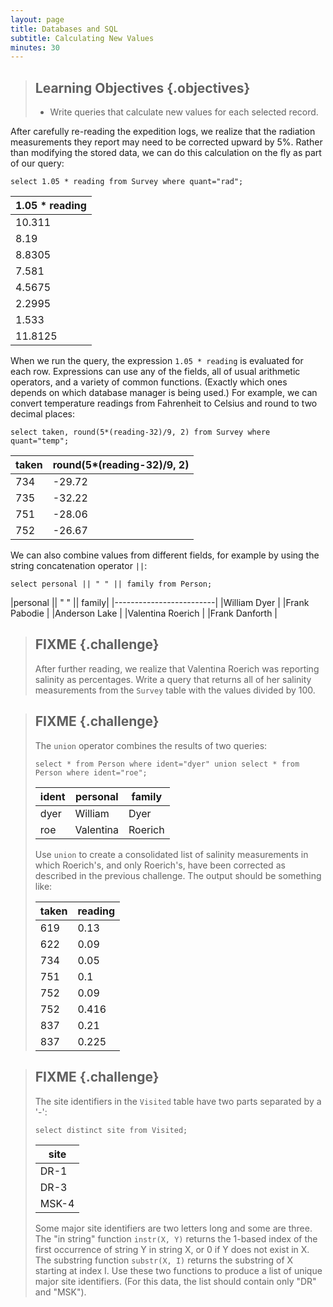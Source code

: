```yaml
---
layout: page
title: Databases and SQL
subtitle: Calculating New Values
minutes: 30
---
```

> ## Learning Objectives {.objectives}
> *   Write queries that calculate new values for each selected record.

After carefully re-reading the expedition logs,
we realize that the radiation measurements they report
may need to be corrected upward by 5%.
Rather than modifying the stored data,
we can do this calculation on the fly
as part of our query:

~~~ {.sql}
select 1.05 * reading from Survey where quant="rad";
~~~

|1.05 * reading|
|--------------|
|10.311        |
|8.19          |
|8.8305        |
|7.581         |
|4.5675        |
|2.2995        |
|1.533         |
|11.8125       |

When we run the query,
the expression `1.05 * reading` is evaluated for each row.
Expressions can use any of the fields,
all of usual arithmetic operators,
and a variety of common functions.
(Exactly which ones depends on which database manager is being used.)
For example,
we can convert temperature readings from Fahrenheit to Celsius
and round to two decimal places:

~~~ {.sql}
select taken, round(5*(reading-32)/9, 2) from Survey where quant="temp";
~~~

|taken|round(5*(reading-32)/9, 2)|
|-----|--------------------------|
|734  |-29.72                    |
|735  |-32.22                    |
|751  |-28.06                    |
|752  |-26.67                    |

We can also combine values from different fields,
for example by using the string concatenation operator `||`:

~~~ {.sql}
select personal || " " || family from Person;
~~~

|personal || " " || family|
|-------------------------|
|William Dyer             |
|Frank Pabodie            |
|Anderson Lake            |
|Valentina Roerich        |
|Frank Danforth           |

> ## FIXME {.challenge}
>
> After further reading,
> we realize that Valentina Roerich
> was reporting salinity as percentages.
> Write a query that returns all of her salinity measurements
> from the `Survey` table
> with the values divided by 100.

> ## FIXME {.challenge}
>
> The `union` operator combines the results of two queries:
>
> ~~~ {.sql}
> select * from Person where ident="dyer" union select * from Person where ident="roe";
> ~~~
> 
> |ident|personal |family |
> |-----|-------- |-------|
> |dyer |William  |Dyer   |
> |roe  |Valentina|Roerich|
> 
> Use `union` to create a consolidated list of salinity measurements
> in which Roerich's, and only Roerich's,
> have been corrected as described in the previous challenge.
> The output should be something like:
> 
> |taken|reading|
> |-----|-------|
> |619  |0.13   |
> |622  |0.09   |
> |734  |0.05   |
> |751  |0.1    |
> |752  |0.09   |
> |752  |0.416  |
> |837  |0.21   |
> |837  |0.225  |

> ## FIXME {.challenge}
>
> The site identifiers in the `Visited` table have two parts
> separated by a '-':
>
> ~~~ {.sql}
> select distinct site from Visited;
> ~~~
> 
> |site |
> |-----|
> |DR-1 |
> |DR-3 |
> |MSK-4|
> 
> Some major site identifiers are two letters long and some are three.
> The "in string" function `instr(X, Y)`
> returns the 1-based index of the first occurrence of string Y in string X,
> or 0 if Y does not exist in X.
> The substring function `substr(X, I)`
> returns the substring of X starting at index I.
> Use these two functions to produce a list of unique major site identifiers.
> (For this data,
> the list should contain only "DR" and "MSK").
